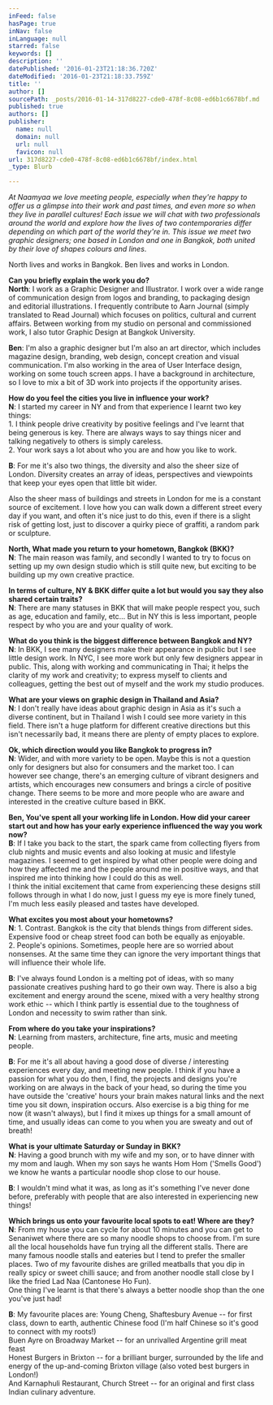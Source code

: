 ```yaml
---
inFeed: false
hasPage: true
inNav: false
inLanguage: null
starred: false
keywords: []
description: ''
datePublished: '2016-01-23T21:18:36.720Z'
dateModified: '2016-01-23T21:18:33.759Z'
title: ''
author: []
sourcePath: _posts/2016-01-14-317d8227-cde0-478f-8c08-ed6b1c6678bf.md
published: true
authors: []
publisher:
  name: null
  domain: null
  url: null
  favicon: null
url: 317d8227-cde0-478f-8c08-ed6b1c6678bf/index.html
_type: Blurb

---
```

_At Naamyaa we love meeting people, especially when they're happy to offer us a glimpse into their work and past times, and even more so when they live in parallel cultures! Each issue we will chat with two professionals around the world and explore how the lives of two contemporaries differ depending on which part of the world they're in. This issue we meet two graphic designers; one based in London and one in Bangkok, both united by their love of shapes colours and lines_.

North lives and works in Bangkok. Ben lives and works in London.

**Can you briefly explain the work you do?**  
**North**: I work as a Graphic Designer and Illustrator. I work over a wide range of communication design from logos and branding, to packaging design and editorial illustrations. I frequently contribute to Aarn Journal (simply translated to Read Journal) which focuses on politics, cultural and current affairs. Between working from my studio on personal and commissioned work, I also tutor Graphic Design at Bangkok University.

**Ben**: I'm also a graphic designer but I'm also an art director, which includes magazine design, branding, web design, concept creation and visual communication. I'm also working in the area of User Interface design, working on some touch screen apps. I have a background in architecture, so I love to mix a bit of 3D work into projects if the opportunity arises.

**How do you feel the cities you live in influence your work?**  
**N**: I started my career in NY and from that experience I learnt two key things:  
1\. I think people drive creativity by positive feelings and I've learnt that being generous is key. There are always ways to say things nicer and talking negatively to others is simply careless.  
2\. Your work says a lot about who you are and how you like to work.

**B**: For me it's also two things, the diversity and also the sheer size of London. Diversity creates an array of ideas, perspectives and viewpoints that keep your eyes open that little bit wider.

Also the sheer mass of buildings and streets in London for me is a constant source of excitement. I love how you can walk down a different street every day if you want, and often it's nice just to do this, even if there is a slight risk of getting lost, just to discover a quirky piece of graffiti, a random park or sculpture.

**North, What made you return to your hometown, Bangkok (BKK)?**  
**N**: The main reason was family, and secondly I wanted to try to focus on setting up my own design studio which is still quite new, but exciting to be building up my own creative practice.

**In terms of culture, NY & BKK differ quite a lot but would you say they also shared certain traits?**  
**N**: There are many statuses in BKK that will make people respect you, such as age, education and family, etc... But in NY this is less important, people respect by who you are and your quality of work.

**What do you think is the biggest difference between Bangkok and NY?**  
**N**: In BKK, I see many designers make their appearance in public but I see little design work. In NYC, I see more work but only few designers appear in public. This, along with working and communicating in Thai; it helps the clarity of my work and creativity; to express myself to clients and colleagues, getting the best out of myself and the work my studio produces.

**What are your views on graphic design in Thailand and Asia?**  
**N**: I don't really have ideas about graphic design in Asia as it's such a diverse continent, but in Thailand I wish I could see more variety in this field. There isn't a huge platform for different creative directions but this isn't necessarily bad, it means there are plenty of empty places to explore.

**Ok, which direction would you like Bangkok to progress in?**  
**N**: Wider, and with more variety to be open. Maybe this is not a question only for designers but also for consumers and the market too. I can however see change, there's an emerging culture of vibrant designers and artists, which encourages new consumers and brings a circle of positive change. There seems to be more and more people who are aware and interested in the creative culture based in BKK.

**Ben, You've spent all your working life in London. How did your career start out and how has your early experience influenced the way you work now?**  
**B**: If I take you back to the start, the spark came from collecting flyers from club nights and music events and also looking at music and lifestyle magazines. I seemed to get inspired by what other people were doing and how they affected me and the people around me in positive ways, and that inspired me into thinking how I could do this as well.  
I think the initial excitement that came from experiencing these designs still follows through in what I do now, just I guess my eye is more finely tuned, I'm much less easily pleased and tastes have developed.

**What excites you most about your hometowns?**  
**N**: 1\. Contrast. Bangkok is the city that blends things from different sides. Expensive food or cheap street food can both be equally as enjoyable.  
2\. People's opinions. Sometimes, people here are so worried about nonsenses. At the same time they can ignore the very important things that will influence their whole life.

**B**: I've always found London is a melting pot of ideas, with so many passionate creatives pushing hard to go their own way. There is also a big excitement and energy around the scene, mixed with a very healthy strong work ethic -- which I think partly is essential due to the toughness of London and necessity to swim rather than sink.

**From where do you take your inspirations?**  
**N**: Learning from masters, architecture, fine arts, music and meeting people.

**B**: For me it's all about having a good dose of diverse / interesting experiences every day, and meeting new people. I think if you have a passion for what you do then, I find, the projects and designs you're working on are always in the back of your head, so during the time you have outside the 'creative' hours your brain makes natural links and the next time you sit down, inspiration occurs. Also exercise is a big thing for me now (it wasn't always), but I find it mixes up things for a small amount of time, and usually ideas can come to you when you are sweaty and out of breath!

**What is your ultimate Saturday or Sunday in BKK?**  
**N**: Having a good brunch with my wife and my son, or to have dinner with my mom and laugh. When my son says he wants Hom Hom ('Smells Good') we know he wants a particular noodle shop close to our house.

**B**: I wouldn't mind what it was, as long as it's something I've never done before, preferably with people that are also interested in experiencing new things!

**Which brings us onto your favourite local spots to eat! Where are they?**  
**N**: From my house you can cycle for about 10 minutes and you can get to Senaniwet where there are so many noodle shops to choose from. I'm sure all the local households have fun trying all the different stalls. There are many famous noodle stalls and eateries but I tend to prefer the smaller places. Two of my favourite dishes are grilled meatballs that you dip in really spicy or sweet chilli sauce; and from another noodle stall close by I like the fried Lad Naa (Cantonese Ho Fun).  
One thing I've learnt is that there's always a better noodle shop than the one you've just had!

**B**: My favourite places are: Young Cheng, Shaftesbury Avenue -- for first class, down to earth, authentic Chinese food (I'm half Chinese so it's good to connect with my roots!)  
Buen Ayre on Broadway Market -- for an unrivalled Argentine grill meat feast  
Honest Burgers in Brixton -- for a brilliant burger, surrounded by the life and energy of the up-and-coming Brixton village (also voted best burgers in London!)  
And Karnaphuli Restaurant, Church Street -- for an original and first class Indian culinary adventure.